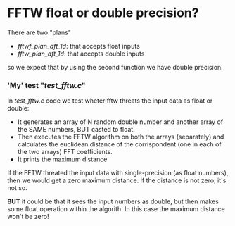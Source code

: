 # FFTW float or double precision?
There are two "plans"
- _fftwf\_plan\_dft\_1d_: that accepts float inputs
- _fftw\_plan\_dft\_1d_: that accepts double inputs

so we expect that by using the second function we have double precision.

### 'My' test "_test\_fftw.c_"
In _test\_fftw.c_ code we test wheter fftw threats the input data as float or double:
- It generates an array of N random double number and another array
      of the SAME numbers, BUT casted to float.
- Then executes the FFTW algorithm on both the arrays (separately) and
      calculates the euclidean distance of the corrispondent (one in each of the two arrays) FFT coefficients.
- It prints the maximum distance


If the FFTW threated the input data with single-precision (as float numbers), then we
      would get a zero maximum distance.
      If the distance is not zero, it's not so.
      
**BUT** it could be that it sees the input numbers as double, but then makes some float operation
      within the algorith.
      In this case the maximum distance won't be zero!